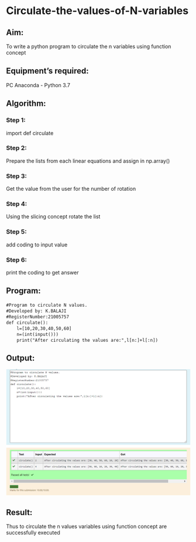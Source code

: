 # Circulate-the-values-of-N-variables
## Aim:
To write a python program to circulate the n variables using function concept
## Equipment’s required:
PC
Anaconda - Python 3.7
## Algorithm: 
### Step 1: 
import def circulate
### Step 2: 
Prepare the lists from each linear equations and assign in np.array()
### Step 3: 
Get the value from the user for the number of rotation
### Step 4: 
Using the slicing concept rotate the list

### Step 5: 
add coding to input value
### Step 6: 
print the coding to get answer
## Program:
~~~
#Program to circulate N values.
#Developed by: K.BALAJI
#RegisterNumber:21005757
def circulate():
    l=[10,20,30,40,50,60]
    n=(int(input()))
    print("After circulating the values are:",l[n:]+l[:n])
~~~

## Output:
![OUTPUT1](/output.png)

## Result:
Thus to circulate the n values variables using function concept are successfully executed
